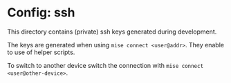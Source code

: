 # Config: ssh

This directory contains (private) ssh keys generated during development.

The keys are generated when using `mise connect <user@addr>`.
They enable to use of helper scripts.

To switch to another device switch the connection with `mise connect <user@other-device>`.
